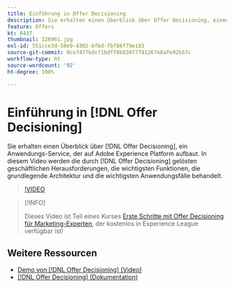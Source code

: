 ```yaml
---
title: Einführung in Offer Decisioning
description: Sie erhalten einen Überblick über Offer Decisioning, einen auf Adobe Experience Platform aufbauenden Anwendungsdienst.
feature: Offers
kt: 6417
thumbnail: 326961.jpg
exl-id: 551cce3d-58e9-4302-bfbd-fbf86f79e183
source-git-commit: 0ce7477bdcf1bdff8b83977791267e8afe92b57c
workflow-type: ht
source-wordcount: '92'
ht-degree: 100%

---
```


# Einführung in [!DNL Offer Decisioning]

Sie erhalten einen Überblick über [!DNL Offer Decisioning], ein Anwendungs-Service, der auf Adobe Experience Platform aufbaut. In diesem Video werden die durch [!DNL Offer Decisioning] gelösten geschäftlichen Herausforderungen, die wichtigsten Funktionen, die grundlegende Architektur und die wichtigsten Anwendungsfälle behandelt.


>[!VIDEO](https://video.tv.adobe.com/v/326961?quality=12&learn=on)

>[!INFO]
>
> Dieses Video ist Teil eines Kurses [Erste Schritte mit Offer Decisioning für Marketing-Experten](https://experienceleague.adobe.com/?recommended=ExperiencePlatform-U-1-2020.1.offerdecisioning), der kostenlos in Experience League verfügbar ist!

## Weitere Ressourcen

* [Demo von  [!DNL Offer Decisioning]  (Video)](demo-of-offer-decisioning.md)
* [[!DNL Offer Decisioning] (Dokumentation)](https://experienceleague.adobe.com/docs/offer-decisioning/using/get-started/starting-offer-decisioning.html?lang=de)
